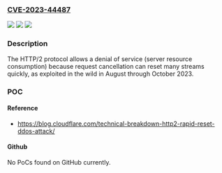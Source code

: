 ### [CVE-2023-44487](https://cve.mitre.org/cgi-bin/cvename.cgi?name=CVE-2023-44487)
![](https://img.shields.io/static/v1?label=Product&message=n%2Fa&color=blue)
![](https://img.shields.io/static/v1?label=Version&message=n%2Fa&color=blue)
![](https://img.shields.io/static/v1?label=Vulnerability&message=n%2Fa&color=brighgreen)

### Description

The HTTP/2 protocol allows a denial of service (server resource consumption) because request cancellation can reset many streams quickly, as exploited in the wild in August through October 2023.

### POC

#### Reference
- https://blog.cloudflare.com/technical-breakdown-http2-rapid-reset-ddos-attack/

#### Github
No PoCs found on GitHub currently.

